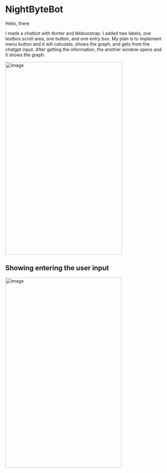 <h1>NightByteBot</h1>
<p>Hello, there</p>

<p>
  I made a chatbot with tkinter and tkkboostrap. 
  I added two labels, one textbox scroll area, one button, and one entry box.
  My plan is to implement menu button and it will calculate, shows the graph, and gets from the chatgpt input.
  After getting the information, the another window opens and it shows the graph.
</p>


<img width="369" height="608" alt="image" src="https://github.com/user-attachments/assets/e8b2cf0f-6dba-49eb-9b32-3671bd6075c0" align="center" />


<h2>Showing entering the user input</h2>
<img width="367" height="599" alt="image" src="https://github.com/user-attachments/assets/2372e14f-2dfa-41a9-ac1c-39772d52f49d" />
